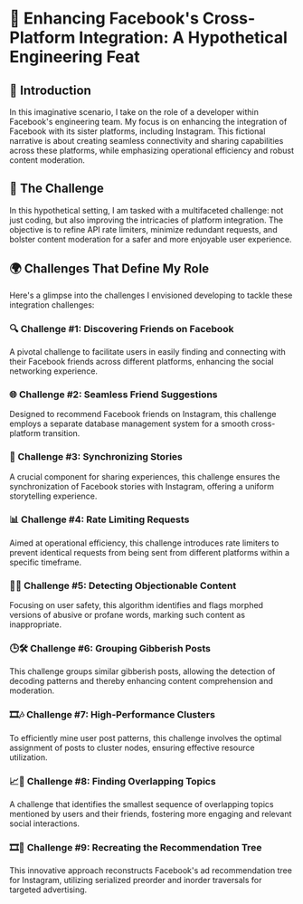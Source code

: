 # 🚀 Enhancing Facebook's Cross-Platform Integration: A Hypothetical Engineering Feat

## 🌟 Introduction
In this imaginative scenario, I take on the role of a developer within Facebook's engineering team. My focus is on enhancing the integration of Facebook with its sister platforms, including Instagram. This fictional narrative is about creating seamless connectivity and sharing capabilities across these platforms, while emphasizing operational efficiency and robust content moderation.

## 🧩 The Challenge
In this hypothetical setting, I am tasked with a multifaceted challenge: not just coding, but also improving the intricacies of platform integration. The objective is to refine API rate limiters, minimize redundant requests, and bolster content moderation for a safer and more enjoyable user experience.

## 🌍 Challenges That Define My Role
Here's a glimpse into the challenges I envisioned developing to tackle these integration challenges:

### 🔍 Challenge #1: Discovering Friends on Facebook
A pivotal challenge to facilitate users in easily finding and connecting with their Facebook friends across different platforms, enhancing the social networking experience.

### 🌐 Challenge #2: Seamless Friend Suggestions
Designed to recommend Facebook friends on Instagram, this challenge employs a separate database management system for a smooth cross-platform transition.

### 🔄 Challenge #3: Synchronizing Stories
A crucial component for sharing experiences, this challenge ensures the synchronization of Facebook stories with Instagram, offering a uniform storytelling experience.

### 📊 Challenge #4: Rate Limiting Requests
Aimed at operational efficiency, this challenge introduces rate limiters to prevent identical requests from being sent from different platforms within a specific timeframe.

### 🔄🔁 Challenge #5: Detecting Objectionable Content
Focusing on user safety, this algorithm identifies and flags morphed versions of abusive or profane words, marking such content as inappropriate.

### 🕒🛠️ Challenge #6: Grouping Gibberish Posts
This challenge groups similar gibberish posts, allowing the detection of decoding patterns and thereby enhancing content comprehension and moderation.

### 🎞️🎶 Challenge #7: High-Performance Clusters
To efficiently mine user post patterns, this challenge involves the optimal assignment of posts to cluster nodes, ensuring effective resource utilization.

### 📈🎥 Challenge #8: Finding Overlapping Topics
A challenge that identifies the smallest sequence of overlapping topics mentioned by users and their friends, fostering more engaging and relevant social interactions.

### 🎞️🍿 Challenge #9: Recreating the Recommendation Tree
This innovative approach reconstructs Facebook's ad recommendation tree for Instagram, utilizing serialized preorder and inorder traversals for targeted advertising.

